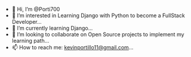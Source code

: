 - 👋 Hi, I’m @Porti700
- 👀 I’m interested in Learning Django with Python to become a FullStack Developer...
- 🌱 I’m currently learning Django...
- 💞️ I’m looking to collaborate on Open Source projects to implement my learning path...
- 📫 How to reach me: kevinportillo11@gmail.com...

<!---
Porti700/Porti700 is a ✨ special ✨ repository because its `README.md` (this file) appears on your GitHub profile.
You can click the Preview link to take a look at your changes.
--->
